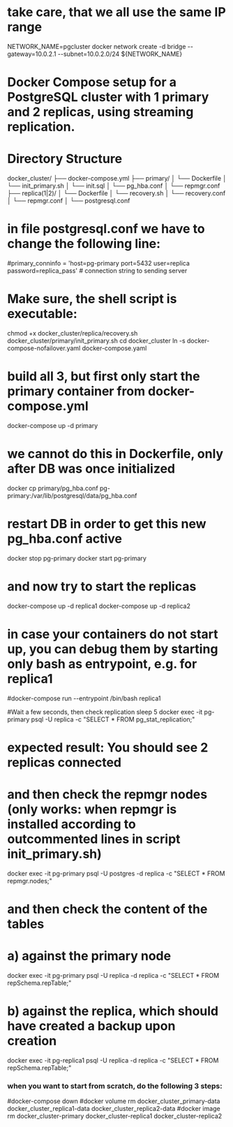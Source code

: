 # take care, that we all use the same IP range
NETWORK_NAME=pgcluster
docker network create -d bridge --gateway=10.0.2.1 --subnet=10.0.2.0/24 ${NETWORK_NAME}
# Docker Compose setup for a PostgreSQL cluster with 1 primary and 2 replicas, using streaming replication.
# Directory Structure
docker_cluster/
├── docker-compose.yml
├── primary/
│   └── Dockerfile
│   └── init_primary.sh
│   └── init.sql
│   └── pg_hba.conf
│   └── repmgr.conf
├── replica(1|2)/
│   └── Dockerfile
│   └── recovery.sh
│   └── recovery.conf
│   └── repmgr.conf
│   └── postgresql.conf

# in file postgresql.conf we have to change the following line:
#primary_conninfo = 'host=pg-primary port=5432 user=replica password=replica_pass' # connection string to sending server

# Make sure, the shell script is executable:
chmod +x docker_cluster/replica/recovery.sh docker_cluster/primary/init_primary.sh
cd docker_cluster
ln -s docker-compose-nofailover.yaml docker-compose.yaml
# build all 3, but first only start the primary container from docker-compose.yml
docker-compose up -d primary
#
# we cannot do this in Dockerfile, only after DB was once initialized
docker cp primary/pg_hba.conf pg-primary:/var/lib/postgresql/data/pg_hba.conf
# restart DB in order to get this new pg_hba.conf active
docker stop pg-primary
docker start pg-primary
# and now try to start the replicas
docker-compose up -d replica1
docker-compose up -d replica2
# in case your containers do not start up, you can debug them by starting only bash as entrypoint, e.g. for replica1
#docker-compose run --entrypoint /bin/bash replica1

#Wait a few seconds, then check replication
sleep 5
docker exec -it pg-primary psql -U replica -c "SELECT * FROM pg_stat_replication;"
# expected result: You should see 2 replicas connected

# and then check the repmgr nodes (only works: when repmgr is installed according to outcommented lines in script init_primary.sh)
docker exec -it pg-primary psql -U postgres -d replica -c "SELECT * FROM repmgr.nodes;"
 
# and then check the content of the tables
# a) against the primary node
docker exec -it pg-primary psql -U replica -d replica -c "SELECT * FROM repSchema.repTable;"
# b) against the replica, which should have created a backup upon creation
docker exec -it pg-replica1 psql -U replica -d replica -c "SELECT * FROM repSchema.repTable;"

### when you want to start from scratch, do the following 3 steps:
#docker-compose down
#docker volume rm docker_cluster_primary-data docker_cluster_replica1-data docker_cluster_replica2-data
#docker image rm docker_cluster-primary docker_cluster-replica1 docker_cluster-replica2
 
